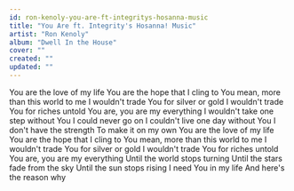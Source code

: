 ```yaml
---
id: ron-kenoly-you-are-ft-integritys-hosanna-music
title: "You Are ft. Integrity's Hosanna! Music"
artist: "Ron Kenoly"
album: "Dwell In the House"
cover: ""
created: ""
updated: ""
---
```


You are the love of my life
You are the hope that I cling to
You mean, more than this world to me
I wouldn't trade You for silver or gold
I wouldn't trade You for riches untold
You are, you are my everything
I wouldn't take one step without You
I could never go on
I couldn't live one day without You
I don't have the strength
To make it on my own
You are the love of my life
You are the hope that I cling to
You mean, more than this world to me
I wouldn't trade You for silver or gold
I wouldn't trade You for riches untold
You are, you are my everything
Until the world stops turning
Until the stars fade from the sky
Until the sun stops rising
I need You in my life
And here's the reason why